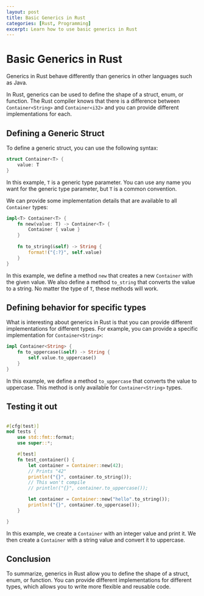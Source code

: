```yaml
---
layout: post
title: Basic Generics in Rust
categories: [Rust, Programming]
excerpt: Learn how to use basic generics in Rust
---
```


# Basic Generics in Rust

Generics in Rust behave differently than generics in other languages such as Java.

In Rust, generics can be used to define the shape of a struct, enum, or function.  The Rust compiler knows that there is a difference between `Container<String>` and `Container<i32>` and you can provide different implementations for each.

## Defining a Generic Struct

To define a generic struct, you can use the following syntax:

```rust
struct Container<T> {
    value: T
}
```

In this example, `T` is a generic type parameter.  You can use any name you want for the generic type parameter, but `T` is a common convention.

We can provide some implementation details that are available to all `Container` types:

```rust
impl<T> Container<T> {
    fn new(value: T) -> Container<T> {
        Container { value }
    }
    
    fn to_string(&self) -> String {
        format!("{:?}", self.value)
    }
}
```

In this example, we define a method `new` that creates a new `Container` with the given value.  We also define a method `to_string` that converts the value to a string.  No matter the type of `T`, these methods will work.

## Defining behavior for specific types

What is interesting about generics in Rust is that you can provide different implementations for different types.  For example, you can provide a specific implementation for `Container<String>`:

```rust
impl Container<String> {
    fn to_uppercase(&self) -> String {
        self.value.to_uppercase()
    }
}
```

In this example, we define a method `to_uppercase` that converts the value to uppercase.  This method is only available for `Container<String>` types.

## Testing it out

```rust

#[cfg(test)]
mod tests {
    use std::fmt::format;
    use super::*;

    #[test]
    fn test_container() {
        let container = Container::new(42);
        // Prints "42"
        println!("{}", container.to_string());
        // This won't compile
        // println!("{}", container.to_uppercase());

        let container = Container::new("hello".to_string());
        println!("{}", container.to_uppercase());
    }

}

```

In this example, we create a `Container` with an integer value and print it.  We then create a `Container` with a string value and convert it to uppercase.


## Conclusion

To summarize, generics in Rust allow you to define the shape of a struct, enum, or function.  You can provide different implementations for different types, which allows you to write more flexible and reusable code.